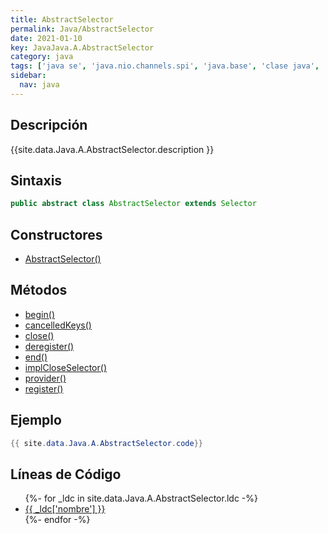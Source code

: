 ```yaml
---
title: AbstractSelector
permalink: Java/AbstractSelector
date: 2021-01-10
key: JavaJava.A.AbstractSelector
category: java
tags: ['java se', 'java.nio.channels.spi', 'java.base', 'clase java', 'Java 1.4']
sidebar: 
  nav: java
---
```


## Descripción
{{site.data.Java.A.AbstractSelector.description }}

## Sintaxis
~~~java
public abstract class AbstractSelector extends Selector
~~~

## Constructores
* [AbstractSelector()](/Java/AbstractSelector/AbstractSelector/)

## Métodos
* [begin()](/Java/AbstractSelector/begin)
* [cancelledKeys()](/Java/AbstractSelector/cancelledKeys)
* [close()](/Java/AbstractSelector/close)
* [deregister()](/Java/AbstractSelector/deregister)
* [end()](/Java/AbstractSelector/end)
* [implCloseSelector()](/Java/AbstractSelector/implCloseSelector)
* [provider()](/Java/AbstractSelector/provider)
* [register()](/Java/AbstractSelector/register)

## Ejemplo
~~~java
{{ site.data.Java.A.AbstractSelector.code}}
~~~

## Líneas de Código
<ul>
{%- for _ldc in site.data.Java.A.AbstractSelector.ldc -%}
   <li>
       <a href="{{_ldc['url'] }}">{{ _ldc['nombre'] }}</a>
   </li>
{%- endfor -%}
</ul>
